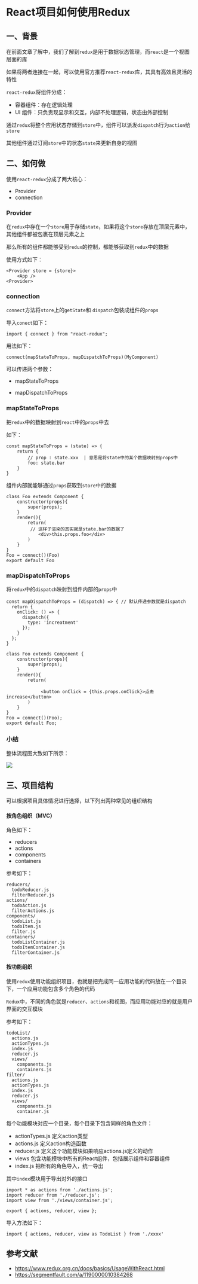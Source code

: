 # React项目如何使用Redux

## 一、背景

在前面文章了解中，我们了解到`redux`是用于数据状态管理，而`react`是一个视图层面的库

如果将两者连接在一起，可以使用官方推荐`react-redux`库，其具有高效且灵活的特性

`react-redux`将组件分成：

+   容器组件：存在逻辑处理
+   UI 组件：只负责现显示和交互，内部不处理逻辑，状态由外部控制

通过`redux`将整个应用状态存储到`store`中，组件可以派发`dispatch`行为`action`给`store`

其他组件通过订阅`store`中的状态`state`来更新自身的视图

## 二、如何做

使用`react-redux`分成了两大核心：

+   Provider
+   connection

### Provider

在`redux`中存在一个`store`用于存储`state`，如果将这个`store`存放在顶层元素中，其他组件都被包裹在顶层元素之上

那么所有的组件都能够受到`redux`的控制，都能够获取到`redux`中的数据

使用方式如下：

```
<Provider store = {store}>
    <App />
<Provider>
```


### connection

`connect`方法将`store`上的`getState`和 `dispatch`包装成组件的`props`

导入`conect`如下：

```
import { connect } from "react-redux";
```


用法如下：

```
connect(mapStateToProps, mapDispatchToProps)(MyComponent)
```


可以传递两个参数：

+   mapStateToProps
    
+   mapDispatchToProps
    

### mapStateToProps

把`redux`中的数据映射到`react`中的`props`中去

如下：

```
const mapStateToProps = (state) => {
    return {
        // prop : state.xxx  | 意思是将state中的某个数据映射到props中
        foo: state.bar
    }
}
```


组件内部就能够通过`props`获取到`store`中的数据

```
class Foo extends Component {
    constructor(props){
        super(props);
    }
    render(){
        return(
         // 这样子渲染的其实就是state.bar的数据了
            <div>this.props.foo</div>
        )
    }
}
Foo = connect()(Foo)
export default Foo
```


### mapDispatchToProps

将`redux`中的`dispatch`映射到组件内部的`props`中

```
const mapDispatchToProps = (dispatch) => { // 默认传递参数就是dispatch
  return {
    onClick: () => {
      dispatch({
        type: 'increatment'
      });
    }
  };
}

```


```
class Foo extends Component {
    constructor(props){
        super(props);
    }
    render(){
        return(
         
             <button onClick = {this.props.onClick}>点击increase</button>
        )
    }
}
Foo = connect()(Foo);
export default Foo;
```


### 小结

整体流程图大致如下所示：

![](https://static.vue-js.com/3e47db10-e7dc-11eb-85f6-6fac77c0c9b3.png)

## 三、项目结构

可以根据项目具体情况进行选择，以下列出两种常见的组织结构

#### 按角色组织（MVC）

角色如下：

+   reducers
+   actions
+   components
+   containers

参考如下：

```
reducers/
  todoReducer.js
  filterReducer.js
actions/
  todoAction.js
  filterActions.js
components/
  todoList.js
  todoItem.js
  filter.js
containers/
  todoListContainer.js
  todoItemContainer.js
  filterContainer.js
```


#### 按功能组织

使用`redux`使用功能组织项目，也就是把完成同一应用功能的代码放在一个目录下，一个应用功能包含多个角色的代码

`Redux`中，不同的角色就是`reducer`、`actions`和视图，而应用功能对应的就是用户界面的交互模块

参考如下：

```
todoList/
  actions.js
  actionTypes.js
  index.js
  reducer.js
  views/
    components.js
    containers.js
filter/
  actions.js
  actionTypes.js
  index.js
  reducer.js
  views/
    components.js
    container.js
```


每个功能模块对应一个目录，每个目录下包含同样的角色文件：

+   actionTypes.js 定义action类型
+   actions.js 定义action构造函数
+   reducer.js 定义这个功能模块如果响应actions.js定义的动作
+   views 包含功能模块中所有的React组件，包括展示组件和容器组件
+   index.js 把所有的角色导入，统一导出

其中`index`模块用于导出对外的接口

```
import * as actions from './actions.js';
import reducer from './reducer.js';
import view from './views/container.js';

export { actions, reducer, view };
```


导入方法如下：

```
import { actions, reducer, view as TodoList } from './xxxx'
```


## 参考文献

+   https://www.redux.org.cn/docs/basics/UsageWithReact.html
+   https://segmentfault.com/a/1190000010384268